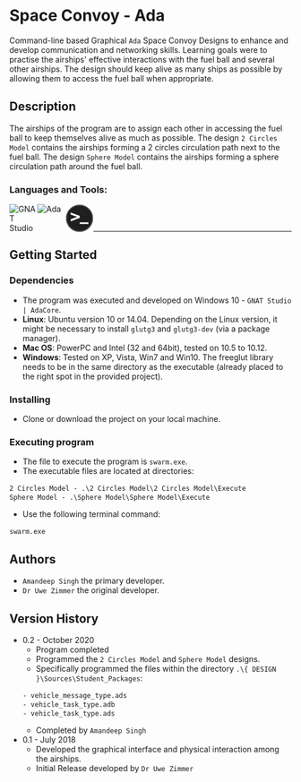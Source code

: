 # Space Convoy - Ada

Command-line based Graphical `Ada` Space Convoy Designs to enhance and develop communication and networking skills. Learning goals were to practise the airships' effective interactions with the fuel ball and several other airships. The design should keep alive as many ships as possible by allowing them to access the fuel ball when appropriate.

## Description

The airships of the program are to assign each other in accessing the fuel ball to keep themselves alive as much as possible. The design `2 Circles Model` contains the airships forming a 2 circles circulation path next to the fuel ball. The design `Sphere Model` contains the airships forming a sphere circulation path around the fuel ball.

### Languages and Tools:

[<img align="left" alt="GNAT Studio" height="50px" width="50px" src="https://img2.helpnetsecurity.com/articles/icon_gps.jpg" />][gnat-studio]
[<img align="left" alt="Ada" height="50px" width="50px" src="https://upload.wikimedia.org/wikipedia/commons/d/d6/Ada_Mascot_with_slogan.svg" />][ada]
[<img align="left" alt="Terminal" height="50px" width="50px" src="https://raw.githubusercontent.com/github/explore/80688e429a7d4ef2fca1e82350fe8e3517d3494d/topics/terminal/terminal.png" />][terminal]

<br/>
<br/>

---

## Getting Started

### Dependencies

* The program was executed and developed on Windows 10 - `GNAT Studio | AdaCore`.
* __Linux__: Ubuntu version 10 or 14.04. Depending on the Linux version, it might be necessary to install `glutg3` and `glutg3-dev` (via a package manager).
* __Mac OS__: PowerPC and Intel (32 and 64bit), tested on 10.5 to 10.12.
* __Windows__: Tested on XP, Vista, Win7 and Win10. The freeglut library needs to be in the same directory as the executable (already placed to the right spot in the provided project).

### Installing

* Clone or download the project on your local machine.

### Executing program

* The file to execute the program is `swarm.exe`.
* The executable files are located at directories:
```
2 Circles Model - .\2 Circles Model\2 Circles Model\Execute
Sphere Model - .\Sphere Model\Sphere Model\Execute
```
* Use the following terminal command:
```
swarm.exe
```

## Authors

* `Amandeep Singh` the primary developer.
* `Dr Uwe Zimmer` the original developer.

## Version History

* 0.2 - October 2020
    * Program completed
    * Programmed the `2 Circles Model` and `Sphere Model` designs.
    * Specifically programmed the files within the directory `.\{ DESIGN }\Sources\Student_Packages`:
    ```
    - vehicle_message_type.ads
    - vehicle_task_type.adb
    - vehicle_task_type.ads
    ```
    * Completed by `Amandeep Singh`
* 0.1 - July 2018
    * Developed the graphical interface and physical interaction among the airships.
    * Initial Release developed by `Dr Uwe Zimmer`

[gnat-studio]: https://www.adacore.com/gnatpro/toolsuite/gnatstudio
[ada]: https://www.adacore.com/
[terminal]: https://www.microsoft.com/en-au/p/windows-terminal/9n0dx20hk701
